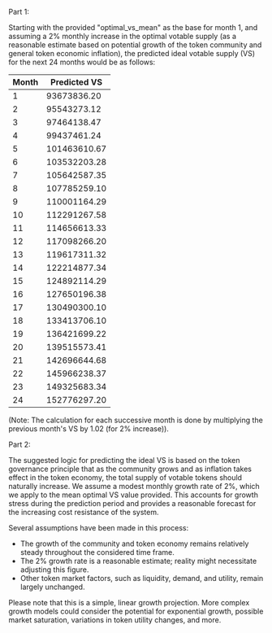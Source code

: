 Part 1:

Starting with the provided "optimal_vs_mean" as the base for month 1, and assuming a 2% monthly increase in the optimal votable supply (as a reasonable estimate based on potential growth of the token community and general token economic inflation), the predicted ideal votable supply (VS) for the next 24 months would be as follows:

| Month | Predicted VS    |
|-------|-----------------|
| 1     | 93673836.20     |
| 2     | 95543273.12     |
| 3     | 97464138.47     |
| 4     | 99437461.24     |
| 5     | 101463610.67    |
| 6     | 103532203.28    |
| 7     | 105642587.35    |
| 8     | 107785259.10    |
| 9     | 110001164.29    |
| 10    | 112291267.58    |
| 11    | 114656613.33    |
| 12    | 117098266.20    |
| 13    | 119617311.32    |
| 14    | 122214877.34    |
| 15    | 124892114.29    |
| 16    | 127650196.38    |
| 17    | 130490300.10    |
| 18    | 133413706.10    |
| 19    | 136421699.22    |
| 20    | 139515573.41    |
| 21    | 142696644.68    |
| 22    | 145966238.37    |
| 23    | 149325683.34    |
| 24    | 152776297.20    |

(Note: The calculation for each successive month is done by multiplying the previous month's VS by 1.02 (for 2% increase)).

Part 2:

The suggested logic for predicting the ideal VS is based on the token governance principle that as the community grows and as inflation takes effect in the token economy, the total supply of votable tokens should naturally increase. We assume a modest monthly growth rate of 2%, which we apply to the mean optimal VS value provided. This accounts for growth stress during the prediction period and provides a reasonable forecast for the increasing cost resistance of the system.

Several assumptions have been made in this process:
- The growth of the community and token economy remains relatively steady throughout the considered time frame.
- The 2% growth rate is a reasonable estimate; reality might necessitate adjusting this figure.
- Other token market factors, such as liquidity, demand, and utility, remain largely unchanged.

Please note that this is a simple, linear growth projection. More complex growth models could consider the potential for exponential growth, possible market saturation, variations in token utility changes, and more.
